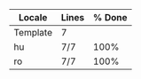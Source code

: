 |  Locale  |  Lines  | % Done|
|----------|---------|-------|
| Template |       7 |       |
| hu       |     7/7 |  100% |
| ro       |     7/7 |  100% |
